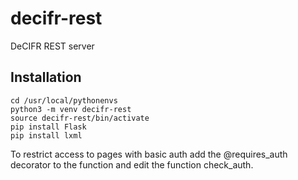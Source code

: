 # decifr-rest
DeCIFR REST server

## Installation

```
cd /usr/local/pythonenvs
python3 -m venv decifr-rest
source decifr-rest/bin/activate
pip install Flask
pip install lxml
```

To restrict access to pages with basic auth add the @requires_auth decorator to the function and edit the function check_auth.

